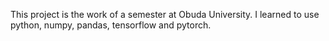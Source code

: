 This project is the work of a semester at Obuda University. 
I learned to use python, numpy, pandas, tensorflow and pytorch.

